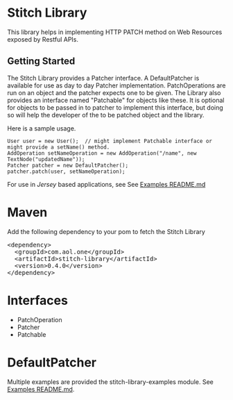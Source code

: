 Stitch Library
==============

This library helps in implementing HTTP PATCH method on Web Resources exposed by Restful APIs.

Getting Started
---------------------

The Stitch Library provides a Patcher interface. A DefaultPatcher is available for use as day to day Patcher implementation. PatchOperations are run on an object and the patcher expects one to be given. The Library also provides an interface named "Patchable" for objects like these. It is optional for objects to be passed in to patcher to implement this interface, but doing so will help the developer of the to be patched object and the library.

Here is a sample usage.

    User user = new User();  // might implement Patchable interface or might provide a setName() method.
    AddOperation setNameOperation = new AddOperation("/name", new TextNode("updatedName"));
    Patcher patcher = new DefaultPatcher();
    patcher.patch(user, setNameOperation);

For use in *Jersey* based applications, see See [Examples README.md](../stitch-library-examples/README.md)

# Maven

Add the following dependency to your pom to fetch the Stitch Library

<pre>
&lt;dependency&gt;
  &lt;groupId&gt;com.aol.one&lt;/groupId&gt;
  &lt;artifactId&gt;stitch-library&lt;/artifactId&gt;
  &lt;version&gt;0.4.0&lt;/version&gt;
&lt;/dependency&gt;
</pre>

# Interfaces
- PatchOperation
- Patcher
- Patchable

# DefaultPatcher

Multiple examples are provided the stitch-library-examples module. See [Examples README.md](../stitch-library-examples/README.md).
